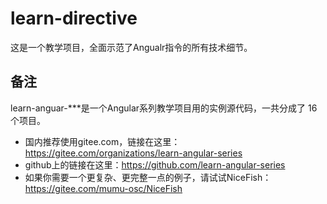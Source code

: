 # learn-directive
这是一个教学项目，全面示范了Angualr指令的所有技术细节。

## 备注

learn-anguar-***是一个Angular系列教学项目用的实例源代码，一共分成了 16 个项目。

- 国内推荐使用gitee.com，链接在这里：https://gitee.com/organizations/learn-angular-series
- github上的链接在这里：https://github.com/learn-angular-series
- 如果你需要一个更复杂、更完整一点的例子，请试试NiceFish：https://gitee.com/mumu-osc/NiceFish
